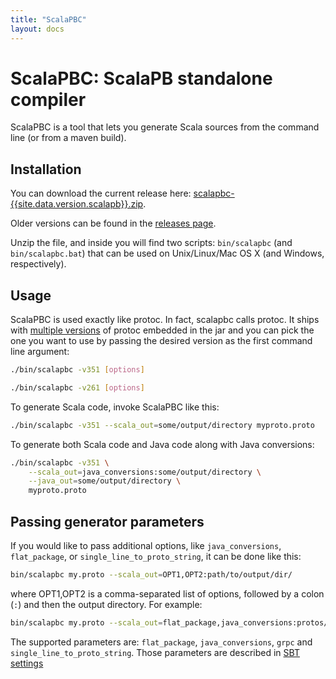 ```yaml
---
title: "ScalaPBC"
layout: docs
---
```


# ScalaPBC: ScalaPB standalone compiler

ScalaPBC is a tool that lets you generate Scala sources from the command line (or from a maven build).

## Installation

You can download the current release here: [scalapbc-{{site.data.version.scalapb}}.zip](https://github.com/scalapb/ScalaPB/releases/download/v{{site.data.version.scalapb}}/scalapbc-{{site.data.version.scalapb}}.zip).

Older versions can be found in the [releases page](https://github.com/scalapb/ScalaPB/releases).

Unzip the file, and inside you will find two scripts: `bin/scalapbc` (and
`bin/scalapbc.bat`) that can be used on Unix/Linux/Mac OS X (and Windows,
respectively).

## Usage

ScalaPBC is used exactly like protoc. In fact, scalapbc calls protoc.
It ships with [multiple versions](https://github.com/os72/protoc-jar) of protoc embedded in the
jar and you can pick the one you want to use by passing the desired version as the
first command line argument:

```bash
./bin/scalapbc -v351 [options]
```

```bash
./bin/scalapbc -v261 [options]
```

To generate Scala code, invoke ScalaPBC like this:

```bash
./bin/scalapbc -v351 --scala_out=some/output/directory myproto.proto
```

To generate both Scala code and Java code along with Java conversions:

```bash
./bin/scalapbc -v351 \
    --scala_out=java_conversions:some/output/directory \
    --java_out=some/output/directory \
    myproto.proto
```

## Passing generator parameters

If you would like to pass additional options, like `java_conversions`,
`flat_package`, or `single_line_to_proto_string`, it can be done like this:

```bash
bin/scalapbc my.proto --scala_out=OPT1,OPT2:path/to/output/dir/
```

where OPT1,OPT2 is a comma-separated list of options, followed by a colon
(`:`) and then the output directory. For example:

```bash
bin/scalapbc my.proto --scala_out=flat_package,java_conversions:protos/src/scala/main/
```

The supported parameters are: `flat_package`, `java_conversions`, `grpc` and
`single_line_to_proto_string`. Those parameters are described in [SBT settings]({{site.baseurl}}/sbt-settings.html)
